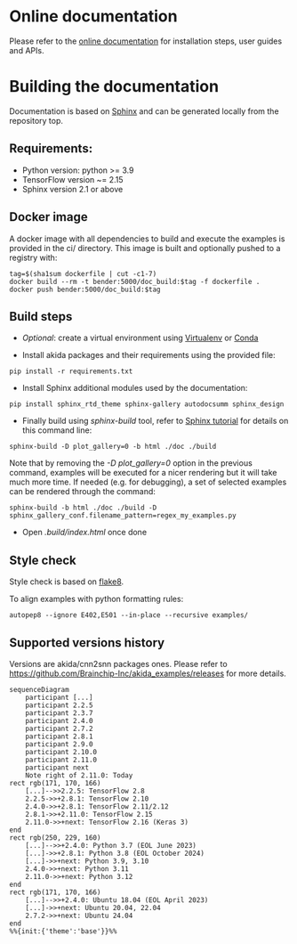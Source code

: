 # Online documentation
Please refer to the [online documentation](https://doc.brainchipinc.com/) for
installation steps, user guides and APIs.

# Building the documentation
Documentation is based on [Sphinx](https://www.sphinx-doc.org/en/master/) and
can be generated locally from the repository top.

## Requirements:
* Python version: python >= 3.9
* TensorFlow version ~= 2.15
* Sphinx version 2.1 or above

## Docker image
A docker image with all dependencies to build and execute the examples is provided in the ci/
directory. This image is built and optionally pushed to a registry with:
~~~~
tag=$(sha1sum dockerfile | cut -c1-7)
docker build --rm -t bender:5000/doc_build:$tag -f dockerfile .
docker push bender:5000/doc_build:$tag
~~~~

## Build steps
* *Optional*: create a virtual environment using
[Virtualenv](https://virtualenv.pypa.io/en/latest/) or
[Conda](https://docs.conda.io/en/latest/)

* Install akida packages and their requirements using the provided file:
~~~~
pip install -r requirements.txt
~~~~

* Install Sphinx additional modules used by the documentation:
~~~~
pip install sphinx_rtd_theme sphinx-gallery autodocsumm sphinx_design
~~~~

* Finally build using *sphinx-build* tool, refer to
[Sphinx tutorial](https://matplotlib.org/sampledoc/) for details on this command
line:
~~~~
sphinx-build -D plot_gallery=0 -b html ./doc ./build
~~~~

Note that by removing the *-D plot_gallery=0* option in the previous command,
examples will be executed for a nicer rendering but it will take much more time.
If needed (e.g. for debugging), a set of selected examples can be rendered through the command:
~~~~
sphinx-build -b html ./doc ./build -D sphinx_gallery_conf.filename_pattern=regex_my_examples.py
~~~~

* Open *.build/index.html* once done

## Style check

Style check is based on [flake8](https://flake8.pycqa.org/en/latest/).

To align examples with python formatting rules:

```
autopep8 --ignore E402,E501 --in-place --recursive examples/
```

## Supported versions history
Versions are akida/cnn2snn packages ones. Please refer to https://github.com/Brainchip-Inc/akida_examples/releases for more details.

```mermaid
sequenceDiagram
    participant [...]
    participant 2.2.5
    participant 2.3.7
    participant 2.4.0
    participant 2.7.2
    participant 2.8.1
    participant 2.9.0
    participant 2.10.0
    participant 2.11.0
    participant next
    Note right of 2.11.0: Today
rect rgb(171, 170, 166)
    [...]-->>2.2.5: TensorFlow 2.8
    2.2.5->>+2.8.1: TensorFlow 2.10
    2.4.0->>+2.8.1: TensorFlow 2.11/2.12
    2.8.1->>+2.11.0: TensorFlow 2.15
    2.11.0->>+next: TensorFlow 2.16 (Keras 3)
end
rect rgb(250, 229, 160)
    [...]-->>+2.4.0: Python 3.7 (EOL June 2023)
    [...]->>+2.8.1: Python 3.8 (EOL October 2024)
    [...]->>+next: Python 3.9, 3.10
    2.4.0->>+next: Python 3.11
    2.11.0->>+next: Python 3.12
end
rect rgb(171, 170, 166)
    [...]-->>+2.4.0: Ubuntu 18.04 (EOL April 2023)
    [...]->>+next: Ubuntu 20.04, 22.04
    2.7.2->>+next: Ubuntu 24.04
end
%%{init:{'theme':'base'}}%%
```
